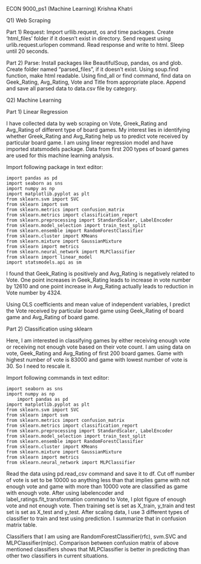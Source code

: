 
ECON 9000_ps1 (Machine Learning)                                     Krishna Khatri

Q1) Web Scraping 
 
Part 1) Request:
Import urllib.request, os and time packages. 
Create ‘html_files’ folder if it doesn’t exist in directory.
Send request using urlib.request.urlopen command.
Read response and write to html.
Sleep until 20 seconds.



Part 2) Parse:
Install packages like BeautifulSoup, pandas, os and glob.
Create folder named “parsed_files”, if it doesn’t exist.
Using soup.find function, make html readable.
Using find_all or find command, find data on Geek_Rating, Avg_Rating, Vote and Title from appropriate place.
Append and save all parsed data to data.csv file by category. 

Q2) Machine Learning

Part 1) Linear Regression 

I have collected data by web scraping on Vote, Greek_Rating and Avg_Rating of different type of board games. My interest lies in identifying whether Greek_Rating and Avg_Rating help us to predict vote received by particular board game. I am using linear regression model and have imported statsmodels package. Data from first 200 types of board games are used for this machine learning analysis.

Import following package in text editor:

	import pandas as pd 
	import seaborn as sns
	import numpy as np
	import matplotlib.pyplot as plt
	from sklearn.svm import SVC
	from sklearn import svm
	from sklearn.metrics import confusion_matrix 
	from sklearn.metrics import classification_report
	from sklearn.preprocessing import StandardScaler, LabelEncoder 
	from sklearn.model_selection import train_test_split
	from sklearn.ensemble import RandomForestClassifier
	from sklearn.cluster import KMeans
	from sklearn.mixture import GaussianMixture
	from sklearn import metrics
	from sklearn.neural_network import MLPClassifier
	from sklearn import linear_model
	import statsmodels.api as sm

I found that Geek_Rating is positively and Avg_Rating is negatively related to Vote. One point increases in Geek_Rating leads to increase in vote number by 12610 and one point increase in Avg_Rating actually leads to reduction in Vote number by 4324. 
 
Using OLS coefficients and mean value of independent variables, I predict the Vote received by particular board game using Geek_Rating of board game and Avg_Rating of board game. 

Part 2) Classification using sklearn

Here, I am interested in classifying games by either receiving enough vote or receiving not enough vote based on their vote count. I am using data on vote, Geek_Rating and Avg_Rating of first 200 board games. Game with highest number of vote is 83000 and game with lowest number of vote is 30. So I need to rescale it. 

Import following commands in text editor:
    
                       
	import seaborn as sns
	import numpy as np
        import pandas as pd
	import matplotlib.pyplot as plt
	from sklearn.svm import SVC
	from sklearn import svm
	from sklearn.metrics import confusion_matrix 
	from sklearn.metrics import classification_report
	from sklearn.preprocessing import StandardScaler, LabelEncoder 
	from sklearn.model_selection import train_test_split
	from sklearn.ensemble import RandomForestClassifier
	from sklearn.cluster import KMeans
	from sklearn.mixture import GaussianMixture
	from sklearn import metrics
	from sklearn.neural_network import MLPClassifier

Read the data using pd.read_csv command and save it to df.  Cut off number of vote is set to be 10000 so anything less than that implies game with not enough vote and game with more than 10000 vote are classified as game with enough vote. After using labelencoder and label_ratings.fit_transformation command to Vote, I plot figure of enough vote and not enough vote. 
Then training set is set as X_train, y_train and test set is set as X_test and y_test. After scaling data, I use 3 different types of classifier to train and test using prediction. I summarize that in confusion matrix table. 

Classifiers that I am using are RandomForestClassifier(rfc), svm.SVC and MLPClassifier(mlpc). Comparison between confusion matrix of above mentioned classifiers shows that  MLPClassifier is better in predicting than other two classifiers in current situations.
